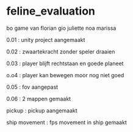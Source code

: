 # feline_evaluation
bo game van florian gio juliette noa marissa


0.01 : unity project aangemaakt

0.02 : zwaartekracht zonder speler draaien

0.03 : player blijft rechtstaan en goede planeet

o.o4 : player kan bewegen moor nog niet goed

0.05 : fov aangepast

0.06 : 2 mappen gemaakt

pickup : pickup aangemaakt

ship movement : fps movement in ship gemaakt
